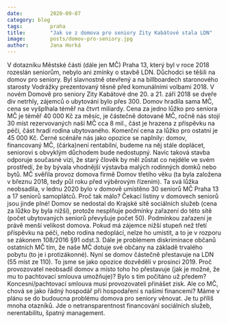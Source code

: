 ```yaml
---
date:         2020-09-07
category: blog
tags:         praha
title:        "Jak se z domova pro seniory Zity Kabátové stala LDN"
image:        posts/domov-pro-seniory.jpg
author:       Jana Horká
---
```

V dotazníku Městské části (dále jen MČ) Praha 13, který byl v roce 2018 rozeslán seniorům, nebylo ani zmínky o stavbě LDN. Důchodci se těšili na domov pro seniory. Byl slavnostně otevřený a na billboardech staronového starosty Vodrážky prezentovaný těsně před komunálními volbami 2018. V novém Domově pro seniory Zity Kabátové dne 20. a 21. září 2018 se dveře div netrhly, zájemců o ubytování bylo přes 300. 
Domov hradila sama MČ, cena se vyšplhala téměř na čtvrt miliardy. Cena za jedno lůžko pro seniora MČ je téměř 40 000 Kč za měsíc, je částečně dotované MČ, ročně nás stojí 30 míst rezervovaných naší MČ cca 8 mil., část je hrazena z příspěvku na péči, část hradí rodina ubytovaného. Komerční cena za lůžko pro ostatní je 45 000 Kč.
Černé scénáře nás jako opozice se naplnily: domov, financovaný MČ, (čárka)není rentabilní, budeme na něj stále doplácet, seniorovi s obvyklým důchodem bude nedostupný. Navíc taková stavba odporuje současné vizi, že starý člověk by měl zůstat co nejdéle ve svém prostředí, že by bývala vhodnější výstavba malých rodinných domků nebo bytů.
MČ svěřila provoz domova firmě Domov třetího věku (ta byla založena v březnu 2018, tedy půl roku před výběrovým řízením). Ta svá lůžka neobsadila, v lednu 2020 bylo v domově umístěno 30 seniorů MČ Praha 13 a 17 seniorů samoplátců. Proč tak málo? Čekací listiny v domovech seniorů jsou jinde plné!
Domov se nedostal do Krajské sítě sociálních služeb (cena za lůžko by byla nižší), protože nesplňuje podmínky zařazení do této sítě (počet ubytovaných seniorů převyšuje počet 50). Podmínkou zařazení je právě menší velikost domova. Pokud má zájemce nižší stupeň než třetí příspěvku na péči, nebo rodina nedoplácí, nelze ho umístit, a to je v rozporu se zákonem 108/2016 §91 odst.3. Dále je problémem diskriminace občanů ostatních MČ tím, že naše MČ dotuje své občany na základě trvalého pobytu (to je i protizákonné). 
Nyní se domov částečně přestavuje na LDN (55 míst ze 110). To jsme se jako opozice dozvěděli v prosinci 2019. 
Proč provozovatel neobsadil domov a místo toho ho přestavuje (jak je možné, že mu to pachtovací smlouva umožňuje)? Bylo s tím počítáno už předem? Koncesní/pachtovací smlouva musí provozovateli přinášet zisk. Ale co MČ, chová se jako řádný hospodář při hospodaření s našimi financemi?
Máme v plánu se do budoucna problému domova pro seniory věnovat. Je tu přílíš mnoha otazníků. Jde o netransparentnost financování sociálních služeb, nerentabilitu, špatný management.
